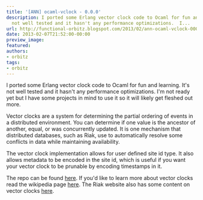 ```yaml
---
title: '[ANN] ocaml-vclock - 0.0.0'
description: I ported some Erlang vector clock code to Ocaml for fun and learning.  It's
  not well tested and it hasn't any performance optimizations.  I...
url: http://functional-orbitz.blogspot.com/2013/02/ann-ocaml-vclock-000.html
date: 2013-02-07T21:52:00-00:00
preview_image:
featured:
authors:
- orbitz
tags:
- orbitz
---
```


<p>
I ported some Erlang vector clock code to Ocaml for fun and learning.  It's not well tested and it hasn't any performance optimizations.  I'm not ready yet but I have some projects in mind to use it so it will likely get fleshed out more.
</p>

<p>
Vector clocks are a system for determining the partial ordering of events in a distributed environment.  You can determine if one value is the ancestor of another, equal, or was concurrently updated.  It is one mechanism that distributed databases, such as Riak, use to automatically resolve some conflicts in data while maintaining availability.
</p>

<p>
The vector clock implementation allows for user defined site id type.  It also allows metadata to be encoded in the site id, which is useful if you want your vector clock to be prunable by encoding timestamps in it.
</p>

<p>
The repo can be found <a href="https://github.com/orbitz/ocaml-vclock/tree/0.0.0">here</a>.  If you'd like to learn more about vector clocks read the wikipedia page <a href="http://en.wikipedia.org/wiki/Vector_clock">here</a>.  The Riak website also has some content on vector clocks <a href="http://docs.basho.com/riak/latest/references/appendices/concepts/Vector-Clocks/">here</a>.
</p>

